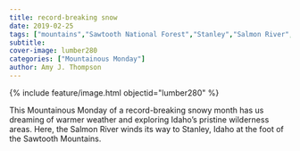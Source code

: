 ```yaml
---
title: record-breaking snow
date: 2019-02-25
tags: ["mountains","Sawtooth National Forest","Stanley","Salmon River","wilderness"]
subtitle: 
cover-image: lumber280
categories: ["Mountainous Monday"]
author: Amy J. Thompson
---
```


{% include feature/image.html objectid="lumber280" %}

This Mountainous Monday of a record-breaking snowy month has us dreaming of warmer weather and exploring Idaho’s pristine wilderness areas. Here, the Salmon River winds its way to Stanley, Idaho at the foot of the Sawtooth Mountains.
